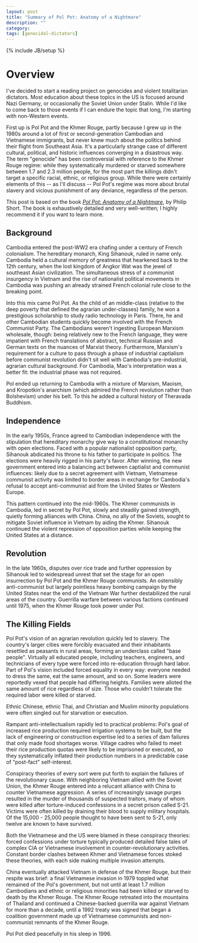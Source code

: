 ```yaml
---
layout: post
title: "Summary of Pol Pot: Anatomy of a Nightmare"
description: ""
category:
tags: [genocidal-dictators]
---
```

{% include JB/setup %}
# Overview
I've decided to start a reading project on genocides and violent totalitarian dictators. Most education about these topics in the US is focused around Nazi Germany, or occasionally the Soviet Union under Stalin. While I'd like to come back to those events if I can endure the topic that long, I'm starting with non-Western events.

First up is Pol Pot and the Khmer Rouge, partly because I grew up in the 1980s around a lot of first or second-generation Cambodian and Vietnamese immigrants, but never knew much about the politics behind their flight from Southeast Asia. It's a particularly strange case of different cultural, political, and historic influences converging in a disastrous way. The term "genocide" has been controversial with reference to the Khmer Rouge regime: while they systematically murdered or starved somewhere between 1.7 and 2.3 million people, for the most part the killings didn't target a specific racial, ethnic, or religious group. While there were certainly elements of this -- as I'll discuss -- Pol Pot's regime was more about brutal slavery and vicious punishment of any deviance, regardless of the person.

This post is based on the book [_Pol Pot: Anatomy of a Nightmare_](https://www.amazon.com/Pol-Pot-Nightmare-Philip-Short/dp/0805080066), by Philip Short. The book is exhaustively detailed and very well-written; I highly recommend it if you want to learn more.

## Background
Cambodia entered the post-WW2 era chafing under a century of French colonialism. The hereditary monarch, King Sihanouk, ruled in name only. Cambodia held a cultural memory of greatness that hearkened back to the 12th century, when the lost kingdom of Angkor Wat was the jewel of southeast Asian civilization. The simultaneous stress of a communist insurgency in Vietnam and the rise of nationalist political movements in Cambodia was pushing an already strained French colonial rule close to the breaking point.

Into this mix came Pol Pot. As the child of an middle-class (relative to the deep poverty that defined the agrarian under-classes) family, he won a prestigious scholarship to study radio technology in Paris. There, he and other Cambodian students quickly become involved with the French Communist Party. The Cambodians weren't ingesting European Marxism wholesale, though: being relatively new to the French language, they were impatient with French translations of abstract, technical Russian and German texts on the nuances of Marxist theory. Furthermore, Marxism's requirement for a culture to pass through a phase of industrial captialism before communist revolution didn't sit well with Cambodia's pre-industrial, agrarian cultural background. For Cambodia, Mao's interpretation was a better fit: the industrial phase was not required.

Pol ended up returning to Cambodia with a mixture of Marxism, Maoism, and Kropotkin's anarchism (which admired the French revolution rather than Bolshevism) under his belt. To this he added a cultural history of Theravada Buddhism.

## Independence
In the early 1950s, France agreed to Cambodian independence with the stipulation that hereditary monarchy give way to a constitutional monarchy with open elections. Faced with a popular nationalist opposition party, Sihanouk abdicated his throne to his father to participate in politics. The elections were heavily rigged in his party's favor. After winning, the new government entered into a balancing act between captialist and communist influences: likely due to a secret agreement with Vietnam, Vietnamese communist activity was limited to border areas in exchange for Cambodia's refusal to accept anti-communist aid from the United States or Western Europe.

This pattern continued into the mid-1960s. The Khmer communists in Cambodia, led in secret by Pol Pot, slowly and steadily gained strength, quietly forming alliances with China. China, no ally of the Soviets, sought to mitigate Soviet influence in Vietnam by aiding the Khmer. Sihanouk continued the violent repression of opposition parties while keeping the United States at a distance.

## Revolution
In the late 1960s, disputes over rice trade and further oppression by Sihanouk led to widespread unrest that set the stage for an open insurrection by Pol Pot and the Khmer Rouge communists. An ostensibly anti-communist but largely pointless heavy bombing campaign by the United States near the end of the Vietnam War further destabilized the rural areas of the country. Guerrilla warfare between various factions continued until 1975, when the Khmer Rouge took power under Pol.

## The Killing Fields
Pol Pot's vision of an agrarian revolution quickly led to slavery. The country's larger cities were forcibly evacuated and their inhabitants resettled as peasants in rural areas, forming an underclass called "base people". Virtually all educated people, including teachers, engineers, and technicians of every type were forced into re-education through hard labor. Part of Pol's vision included forced equality in every way: everyone needed to dress the same, eat the same amount, and so on. Some leaders were reportedly vexed that people had differing heights. Families were alloted the same amount of rice regardless of size. Those who couldn't tolerate the required labor were killed or starved.

Ethnic Chinese, ethnic Thai, and Christian and Muslim minority populations were often singled out for starvation or execution.

Rampant anti-intellectualism rapidly led to practical problems: Pol's goal of increased rice production required irrigation systems to be built, but the lack of engineering or construction expertise led to a series of dam failures that only made food shortages worse. Village cadres who failed to meet their rice production quotas were likely to be imprisoned or executed, so they systematically inflated their production numbers in a predictable case of "post-fact" self-interest.

Conspiracy theories of every sort were put forth to explain the failures of the revolutionary cause. With neighboring Vietnam allied with the Soviet Union, the Khmer Rouge entered into a relucant alliance with China to counter Vietnamese aggression. A series of increasingly savage purges resulted in the murder of thousands of suspected traitors, many of whom were killed after torture-induced confessions in a secret prison called S-21. Victims were often killed by draining their blood to supply military hospitals. Of the 15,000 - 25,000 people thought to have been sent to S-21, only twelve are known to have survived.

Both the Vietnamese and the US were blamed in these conspiracy theories: forced confessions under torture typically produced detailed false tales of complex CIA or Vietnamese involvement in counter-revolutionary activities. Constant border clashes between Khmer and Vietnamese forces stoked these theories, with each side making multiple invasion attempts.

China eventually attacked Vietnam in defense of the Khmer Rouge, but their respite was brief: a final Vietnamese invasion in 1979 toppled what remained of the Pol's government, but not until at least 1.7 million Cambodians and ethnic or religious minorities had been killed or starved to death by the Khmer Rouge. The Khmer Rouge retreated into the mountains of Thailand and continued a Chinese-backed guerrilla war against Vietnam for more than a decade, until a 1992 treaty was signed that began a coalition government made up of Vietnamese communists and non-communist remnants of the Khmer Rouge.

Pol Pot died peacefully in his sleep in 1996.
